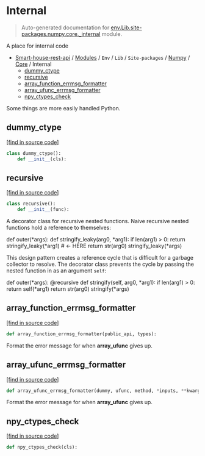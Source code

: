 # Internal

> Auto-generated documentation for [env.Lib.site-packages.numpy.core._internal](..\..\..\..\..\..\env\Lib\site-packages\numpy\core\_internal.py) module.

A place for internal code

- [Smart-house-rest-api](..\..\..\..\..\README.md#description) / [Modules](..\..\..\..\..\MODULES.md#smart-house-rest-api-modules) / `Env` / `Lib` / `Site-packages` / [Numpy](..\index.md#numpy) / [Core](index.md#core) / Internal
    - [dummy_ctype](#dummy_ctype)
    - [recursive](#recursive)
    - [array_function_errmsg_formatter](#array_function_errmsg_formatter)
    - [array_ufunc_errmsg_formatter](#array_ufunc_errmsg_formatter)
    - [npy_ctypes_check](#npy_ctypes_check)

Some things are more easily handled Python.

## dummy_ctype

[[find in source code]](..\..\..\..\..\..\env\Lib\site-packages\numpy\core\_internal.py#L204)

```python
class dummy_ctype():
    def __init__(cls):
```

## recursive

[[find in source code]](..\..\..\..\..\..\env\Lib\site-packages\numpy\core\_internal.py#L845)

```python
class recursive():
    def __init__(func):
```

A decorator class for recursive nested functions.
Naive recursive nested functions hold a reference to themselves:

def outer(*args):
    def stringify_leaky(arg0, *arg1):
        if len(arg1) > 0:
            return stringify_leaky(*arg1)  # <- HERE
        return str(arg0)
    stringify_leaky(*args)

This design pattern creates a reference cycle that is difficult for a
garbage collector to resolve. The decorator class prevents the
cycle by passing the nested function in as an argument `self`:

def outer(*args):
    @recursive
    def stringify(self, arg0, *arg1):
        if len(arg1) > 0:
            return self(*arg1)
        return str(arg0)
    stringify(*args)

## array_function_errmsg_formatter

[[find in source code]](..\..\..\..\..\..\env\Lib\site-packages\numpy\core\_internal.py#L774)

```python
def array_function_errmsg_formatter(public_api, types):
```

Format the error message for when __array_ufunc__ gives up.

## array_ufunc_errmsg_formatter

[[find in source code]](..\..\..\..\..\..\env\Lib\site-packages\numpy\core\_internal.py#L762)

```python
def array_ufunc_errmsg_formatter(dummy, ufunc, method, *inputs, **kwargs):
```

Format the error message for when __array_ufunc__ gives up.

## npy_ctypes_check

[[find in source code]](..\..\..\..\..\..\env\Lib\site-packages\numpy\core\_internal.py#L827)

```python
def npy_ctypes_check(cls):
```
